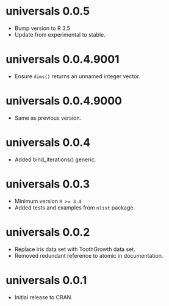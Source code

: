 <!-- NEWS.md is maintained by https://cynkra.github.io/fledge, do not edit -->

# universals 0.0.5

- Bump version to R 3.5
- Update from experimental to stable.


# universals 0.0.4.9001

- Ensure `dims()` returns an unnamed integer vector.


# universals 0.0.4.9000

- Same as previous version.


# universals 0.0.4

- Added bind_iterations() generic.

# universals 0.0.3

- Minimum version `R >= 3.4`
- Added tests and examples from `nlist` package.

# universals 0.0.2

- Replace iris data set with ToothGrowth data set.
- Removed redundant reference to atomic in documentation.

# universals 0.0.1

- Initial release to CRAN.
